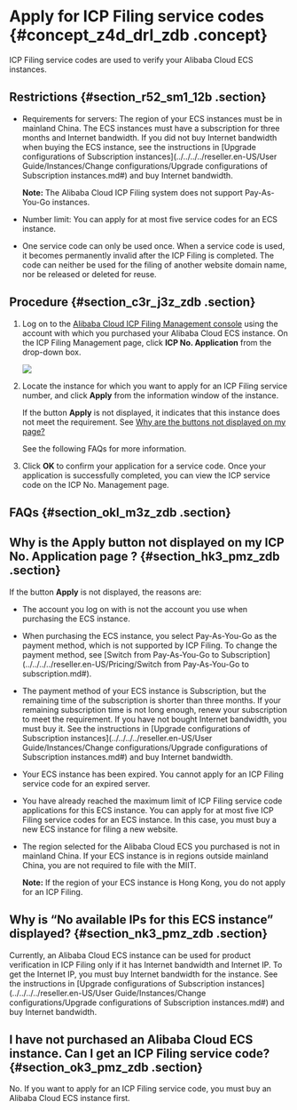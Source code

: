 # Apply for ICP Filing service codes {#concept_z4d_drl_zdb .concept}

ICP Filing service codes are used to verify your Alibaba Cloud ECS instances.

## Restrictions {#section_r52_sm1_12b .section}

-   Requirements for servers: The region of your ECS instances must be in mainland China. The ECS instances must have a subscription for three months and Internet bandwidth. If you did not buy Internet bandwidth when buying the ECS instance, see the instructions in [Upgrade configurations of Subscription instances](../../../../reseller.en-US/User Guide/Instances/Change configurations/Upgrade configurations of Subscription instances.md#) and buy Internet bandwidth.

    **Note:** The Alibaba Cloud ICP Filing system does not support Pay-As-You-Go instances.

-   Number limit: You can apply for at most five service codes for an ECS instance.
-   One service code can only be used once. When a service code is used, it becomes permanently invalid after the ICP Filing is completed. The code can neither be used for the filing of another website domain name, nor be released or deleted for reuse.

## Procedure {#section_c3r_j3z_zdb .section}

1.  Log on to the [Alibaba Cloud ICP Filing Management console](https://bsn.console.aliyun.com/#/bsnApply/ecs) using the account with which you purchased your Alibaba Cloud ECS instance. On the ICP Filing Management page, click **ICP No. Application** from the drop-down box.

    ![](http://static-aliyun-doc.oss-cn-hangzhou.aliyuncs.com/assets/img/14195/15395698805697_en-US.png)

2.  Locate the instance for which you want to apply for an ICP Filing service number, and click **Apply** from the information window of the instance.

    If the button **Apply** is not displayed, it indicates that this instance does not meet the requirement. See [Why are the buttons not displayed on my page?](#concept_z4d_drl_zdb/section_hk3_pmz_zdb)

    See the following FAQs for more information.

3.  Click **OK** to confirm your application for a service code. Once your application is successfully completed, you can view the ICP service code on the ICP No. Management page.

## FAQs {#section_okl_m3z_zdb .section}

## Why is the Apply button not displayed on my ICP No. Application page ? {#section_hk3_pmz_zdb .section}

If the button **Apply** is not displayed, the reasons are:

-   The account you log on with is not the account you use when purchasing the ECS instance.
-   When purchasing the ECS instance, you select Pay-As-You-Go as the payment method, which is not supported by ICP Filing. To change the payment method, see [Switch from Pay-As-You-Go to Subscription](../../../../reseller.en-US/Pricing/Switch from Pay-As-You-Go to subscription.md#).
-   The payment method of your ECS instance is Subscription, but the remaining time of the subscription is shorter than three months. If your remaining subscription time is not long enough, renew your subscription to meet the requirement. If you have not bought Internet bandwidth, you must buy it. See the instructions in [Upgrade configurations of Subscription instances](../../../../reseller.en-US/User Guide/Instances/Change configurations/Upgrade configurations of Subscription instances.md#) and buy Internet bandwidth.
-   Your ECS instance has been expired. You cannot apply for an ICP Filing service code for an expired server.
-   You have already reached the maximum limit of ICP Filing service code applications for this ECS instance. You can apply for at most five ICP Filing service codes for an ECS instance. In this case, you must buy a new ECS instance for filing a new website.
-   The region selected for the Alibaba Cloud ECS you purchased is not in mainland China. If your ECS instance is in regions outside mainland China, you are not required to file with the MIIT.

    **Note:** If the region of your ECS instance is Hong Kong, you do not apply for an ICP Filing.


## Why is “No available IPs for this ECS instance” displayed? {#section_nk3_pmz_zdb .section}

Currently, an Alibaba Cloud ECS instance can be used for product verification in ICP Filing only if it has Internet bandwidth and Internet IP. To get the Internet IP, you must buy Internet bandwidth for the instance. See the instructions in [Upgrade configurations of Subscription instances](../../../../reseller.en-US/User Guide/Instances/Change configurations/Upgrade configurations of Subscription instances.md#) and buy Internet bandwidth.

## I have not purchased an Alibaba Cloud ECS instance. Can I get an ICP Filing service code? {#section_ok3_pmz_zdb .section}

No. If you want to apply for an ICP Filing service code, you must buy an Alibaba Cloud ECS instance first.

